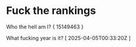 # Fuck the rankings

Who the hell am I?
{ 15149463 }

What fucking year is it?
[ 2025-04-05T00:33:20Z ]
